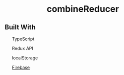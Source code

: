 <p align="center">
    <h1 align="center"> combineReducer</h1>    
</p>


## Built With

<ul>TypeScript</ul>
<ul>Redux API</ul>
<ul>localStorage</ul>
<ul><a href="https://firebase.google.com">Firebase<a></>
<ul>
